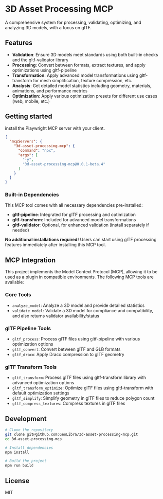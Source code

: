 # 3D Asset Processing MCP

A comprehensive system for processing, validating, optimizing, and analyzing 3D models, with a focus on glTF.

## Features

- **Validation**: Ensure 3D models meet standards using both built-in checks and the gltf-validator library
- **Processing**: Convert between formats, extract textures, and apply optimizations using gltf-pipeline
- **Transformation**: Apply advanced model transformations using gltf-transform for mesh simplification, texture compression, etc.
- **Analysis**: Get detailed model statistics including geometry, materials, animations, and performance metrics
- **Optimization**: Apply various optimization presets for different use cases (web, mobile, etc.)

## Getting started

install the Playwright MCP server with your client.
```json
{
  "mcpServers": {
    "3d-asset-processing-mcp": {
      "command": "npx",
      "args": [
        "-y",
        "3d-asset-processing-mcp@0.0.1-beta.4"
      ]
    }
  }
}
```

### Built-in Dependencies

This MCP tool comes with all necessary dependencies pre-installed:

- **gltf-pipeline**: Integrated for glTF processing and optimization
- **gltf-transform**: Included for advanced model transformations
- **gltf-validator**: Optional, for enhanced validation (install separately if needed)

**No additional installations required!** Users can start using glTF processing features immediately after installing this MCP tool.


## MCP Integration

This project implements the Model Context Protocol (MCP), allowing it to be used as a plugin in compatible environments. The following MCP tools are available:

### Core Tools
- `analyze_model`: Analyze a 3D model and provide detailed statistics
- `validate_model`: Validate a 3D model for compliance and compatibility, and also returns validator availability/status

### glTF Pipeline Tools
- `gltf_process`: Process glTF files using gltf-pipeline with various optimization options
- `gltf_convert`: Convert between glTF and GLB formats
- `gltf_draco`: Apply Draco compression to glTF geometry

### glTF Transform Tools
- `gltf_transform`: Process glTF files using gltf-transform library with advanced optimization options
- `gltf_transform_optimize`: Optimize glTF files using gltf-transform with default optimization settings
- `gltf_simplify`: Simplify geometry in glTF files to reduce polygon count
- `gltf_compress_textures`: Compress textures in glTF files

## Development

```bash
# Clone the repository
git clone git@github.com:GeoLibra/3d-asset-processing-mcp.git
cd 3d-asset-processing-mcp

# Install dependencies
npm install

# Build the project
npm run build
```

## License

MIT